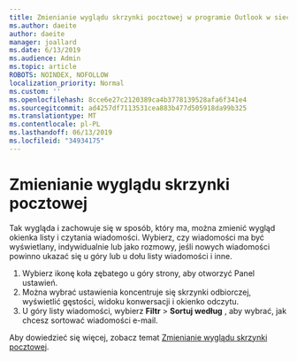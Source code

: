 ```yaml
---
title: Zmienianie wyglądu skrzynki pocztowej w programie Outlook w sieci web
ms.author: daeite
author: daeite
manager: joallard
ms.date: 6/13/2019
ms.audience: Admin
ms.topic: article
ROBOTS: NOINDEX, NOFOLLOW
localization_priority: Normal
ms.custom: ''
ms.openlocfilehash: 8cce6e27c2120389ca4b3778139528afa6f341e4
ms.sourcegitcommit: ad4257df7113531cea883b477d505918da99b325
ms.translationtype: MT
ms.contentlocale: pl-PL
ms.lasthandoff: 06/13/2019
ms.locfileid: "34934175"
---
```

# <a name="change-the-look-of-your-mailbox"></a>Zmienianie wyglądu skrzynki pocztowej

Tak wygląda i zachowuje się w sposób, który ma, można zmienić wygląd okienka listy i czytania wiadomości. Wybierz, czy wiadomości ma być wyświetlany, indywidualnie lub jako rozmowy, jeśli nowych wiadomości powinno ukazać się u góry lub u dołu listy wiadomości i inne.

1. Wybierz ikonę koła zębatego u góry strony, aby otworzyć Panel ustawień.
1. Można wybrać ustawienia koncentruje się skrzynki odbiorczej, wyświetlić gęstości, widoku konwersacji i okienko odczytu.
1. U góry listy wiadomości, wybierz **Filtr** > **Sortuj według** , aby wybrać, jak chcesz sortować wiadomości e-mail.

Aby dowiedzieć się więcej, zobacz temat [Zmienianie wyglądu skrzynki pocztowej](https://support.office.com/article/b41c2ecb-f23c-42b3-b7f8-659646d5e58c).